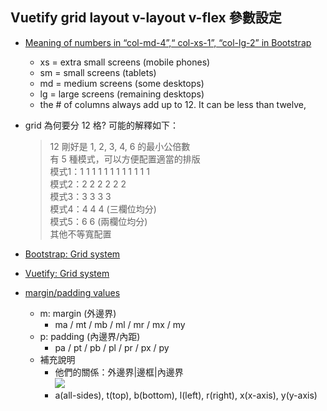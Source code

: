 
## Vuetify grid layout v-layout v-flex 參數設定
- [Meaning of numbers in “col-md-4”,“ col-xs-1”, “col-lg-2” in Bootstrap](https://stackoverflow.com/questions/24175998/meaning-of-numbers-in-col-md-4-col-xs-1-col-lg-2-in-bootstrap)
  - xs = extra small screens (mobile phones)
  - sm = small screens (tablets)
  - md = medium screens (some desktops)
  - lg = large screens (remaining desktops)
  - the # of columns always add up to 12. It can be less than twelve,
  
- grid 為何要分 12 格? 可能的解釋如下：
  > 12 剛好是 1, 2, 3, 4, 6 的最小公倍數
  > <br>有 5 種模式，可以方便配置適當的排版
  > <br>模式1：1 1 1 1 1 1 1 1 1 1 1 1
  > <br>模式2：2 2 2 2 2 2
  > <br>模式3：3 3 3 3
  > <br>模式4：4 4 4 (三欄位均分)
  > <br>模式5：6 6 (兩欄位均分)
  > <br>其他不等寬配置

- [Bootstrap: Grid system](https://getbootstrap.com/docs/4.1/layout/grid/)
- [Vuetify: Grid system](https://vuetifyjs.com/en/framework/grid)
- [margin/padding values](https://v4-alpha.getbootstrap.com/utilities/spacing/)
  - m: margin (外邊界)
    - ma / mt / mb / ml / mr / mx / my
  - p: padding (內邊界/內距)
    - pa / pt / pb / pl / pr / px / py
  - 補充說明
    - 他們的關係：外邊界|邊框|內邊界
      <br>![](https://developer.mozilla.org/files/4045/margin-bottom.svg)
    - a(all-sides), t(top), b(bottom), l(left), r(right), x(x-axis), y(y-axis)
